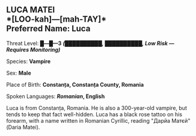 
<div id="luca-matei" style="page-break-before: always;">
  <h2>
    LUCA MATEI<br>
    *[LOO-kah]—[mah-TAY]*
    <br>Preferred Name: Luca
  </h2>
  
Threat Level: **█—█—3 *(██████████, ██████████, Low Risk — Requires Monitoring)***

  
Species: **Vampire**

  
Sex: **Male**

  
  
Place of Birth: **Constanța, Constanța County, Romania**

  
Spoken Languages: ***Romanian*, English**

  
Luca is from Constanța, Romania. He is also a 300-year-old vampire, but tends to keep that fact well-hidden. Luca has a black rose tattoo on his forearm, with a name written in Romanian Cyrillic, reading "Дарйа Матєй" (Daria Matei).

</div>